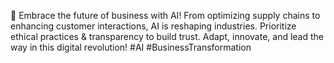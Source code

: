 🚀 Embrace the future of business with AI! From optimizing supply chains to enhancing customer interactions, AI is reshaping industries. Prioritize ethical practices & transparency to build trust. Adapt, innovate, and lead the way in this digital revolution! #AI #BusinessTransformation